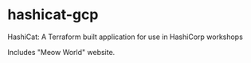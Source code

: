 # hashicat-gcp
HashiCat: A Terraform built application for use in HashiCorp workshops

Includes "Meow World" website.
